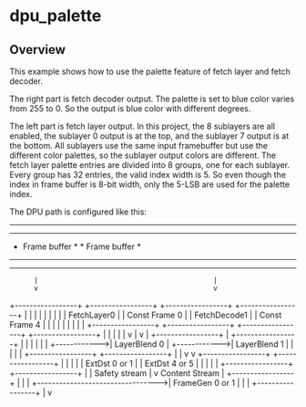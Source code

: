 # dpu_palette

## Overview
This example shows how to use the palette feature of fetch layer and fetch decoder.

The right part is fetch decoder output. The palette is set to blue color varies
from 255 to 0. So the output is blue color with different degrees.

The left part is fetch layer output. In this project, the 8 sublayers are all
enabled, the sublayer 0 output is at the top, and the sublayer 7 output is at
the bottom. All sublayers use the same input framebuffer but use the
different color palettes, so the sublayer output colors are different.
The fetch layer palette entries are divided into 8 groups, one for each sublayer.
Every group has 32 entries, the valid index width is 5. So even though the index
in frame buffer is 8-bit width, only the 5-LSB are used for the palette index.

The DPU path is configured like this:

  **********************                    *********************
  *                    *                    *                   *
  *    Frame buffer    *                    *   Frame buffer    *
  *                    *                    *                   *
  **********************                    *********************
          |                                           |
          v                                           v
  +-----------------+   +-----------------+   +-----------------+   +-----------------+
  |                 |   |                 |   |                 |   |                 |
  |   FetchLayer0   |   |  Const Frame 0  |   |   FetchDecode1  |   |  Const Frame 4  |
  |                 |   |                 |   |                 |   |                 |
  +-----------------+   +-----------------+   +-----------------+   +-----------------+
          |                      |                    |                      |
          |                      v                    |                      v
          |             +-----------------+           |             +-----------------+
          |             |                 |           |             |                 |
          +------------>|   LayerBlend 0  |           +------------>|   LayerBlend 1  |
                        |                 |                         |                 |
                        +-----------------+                         +-----------------+
                                 |                                           |
                                 v                                           v
                        +-----------------+                         +-----------------+
                        |                 |                         |                 |
                        |  ExtDst 0 or 1  |                         |  ExtDst 4 or 5  |
                        |                 |                         |                 |
                        +-----------------+                         +-----------------+
                                 |                                           |       Safety stream
                                 |                                           v
        Content Stream           |                                  +-----------------+
                                 |                                  |                 |
                                 +--------------------------------->| FrameGen 0 or 1 |
                                                                    |                 |
                                                                    +-----------------+
                                                                             |
                                                                             v
